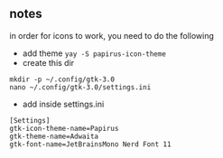 ## notes

in order for icons to work, you need to do the following

- add theme `yay -S papirus-icon-theme`
- create this dir

```
mkdir -p ~/.config/gtk-3.0
nano ~/.config/gtk-3.0/settings.ini

```

- add inside settings.ini

```
[Settings]
gtk-icon-theme-name=Papirus
gtk-theme-name=Adwaita
gtk-font-name=JetBrainsMono Nerd Font 11
```
